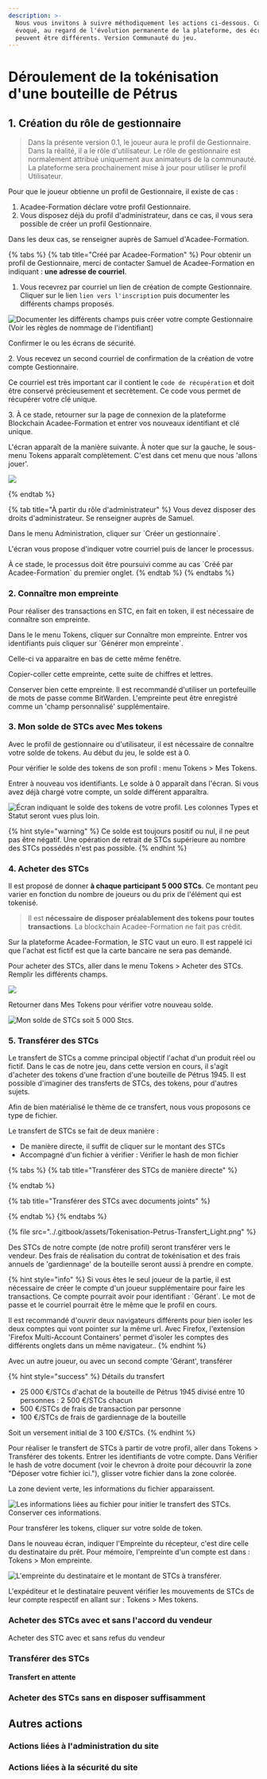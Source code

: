 ```yaml
---
description: >-
  Nous vous invitons à suivre méthodiquement les actions ci-dessous. Comme
  évoqué, au regard de l'évolution permanente de la plateforme, des écrans
  peuvent être différents. Version Communauté du jeu.
---
```


# Déroulement de la tokénisation d'une bouteille de Pétrus

## 1. Création du rôle de gestionnaire

> Dans la présente version 0.1, le joueur aura le profil de Gestionnaire. Dans la réalité, il a le rôle d'utilisateur. Le rôle de gestionnaire est normalement attribué uniquement aux animateurs de la communauté. La plateforme sera prochainement mise à jour pour utiliser le profil Utilisateur.

Pour que le joueur obtienne un profil de Gestionnaire, il existe de cas : 

1. Acadee-Formation déclare votre profil Gestionnaire. 
2. Vous disposez déjà du profil d'administrateur, dans ce cas, il vous sera possible de créer un profil Gestionnaire. 

Dans les deux cas, se renseigner auprès de Samuel d'Acadee-Formation.

{% tabs %}
{% tab title="Créé par Acadee-Formation" %}
Pour obtenir un profil de Gestionnaire, merci de contacter Samuel de Acadee-Formation en indiquant : **une adresse de courriel**.

1. Vous recevrez par courriel un lien de création de compte Gestionnaire. Cliquer sur le lien `lien vers l'inscription` puis documenter les différents champs proposés.

![Documenter les différents champs puis créer votre compte Gestionnaire (Voir les règles de nommage de l'identifiant)](<../.gitbook/assets/image (4) (1).png>)

Confirmer le ou les écrans de sécurité.

2\. Vous recevez un second courriel de confirmation de la création de votre compte Gestionnaire. 

Ce courriel est très important car il contient le `code de récupération` et doit être conservé précieusement et secrètement. Ce code vous permet de récupérer votre clé unique.  

3\. À ce stade, retourner sur la page de connexion de la plateforme Blockchain Acadee-Formation et entrer vos nouveaux identifiant et clé unique.

L'écran apparaît de la manière suivante. À noter que sur la gauche, le sous-menu Tokens apparaît complètement. C'est dans cet menu que nous 'allons jouer'.

![](<../.gitbook/assets/image (5) (1).png>)


{% endtab %}

{% tab title="À partir du rôle d'administrateur" %}
Vous devez disposer des droits d'administrateur. Se renseigner auprès de Samuel.

Dans le menu Administration, cliquer sur \`Créer un gestionnaire\`.

L'écran vous propose d'indiquer votre courriel puis de lancer le processus.

À ce stade, le processus doit être poursuivi comme au cas \`Créé par Acadee-Formation\` du premier onglet.
{% endtab %}
{% endtabs %}



### 2. Connaître mon empreinte

Pour réaliser des transactions en STC, en fait en token, il est nécessaire de connaître son empreinte.

Dans le le menu Tokens, cliquer sur Connaître mon empreinte. Entrer vos identifiants puis cliquer sur \`Générer mon empreinte\`.

Celle-ci va apparaitre en bas de cette même fenêtre.

Copier-coller cette empreinte, cette suite de chiffres et lettres. 

Conserver bien cette empreinte. Il est recommandé d'utiliser un portefeuille de mots de passe comme BitWarden. L'empreinte peut être enregistré comme un 'champ personnalisé' supplémentaire.



### 3. Mon solde de STCs avec Mes tokens

Avec le profil de gestionnaire ou d'utilisateur, il est nécessaire de connaître votre solde de tokens. Au début du jeu, le solde est à 0.

Pour vérifier le solde des tokens de son profil : menu Tokens > Mes Tokens.

Entrer à nouveau vos identifiants. Le solde à 0 apparaît dans l'écran. Si vous avez déjà chargé votre compte, un solde différent apparaîtra. 

![Écran indiquant le solde des tokens de votre profil. Les colonnes Types et Statut seront vues plus loin.](<../.gitbook/assets/image (6) (1).png>)

{% hint style="warning" %}
Ce solde est toujours positif ou nul, il ne peut pas être négatif. Une opération de retrait de STCs supérieure au nombre des STCs possédés n'est pas possible.
{% endhint %}

### 4. Acheter des STCs

Il est proposé de donner **à chaque participant 5 000 STCs**. Ce montant peu varier en fonction du nombre de joueurs ou du prix de l'élément qui est tokenisé.

> Il est **nécessaire de disposer préalablement des tokens pour toutes transactions**. La blockchain Acadee-Formation ne fait pas crédit.

Sur la plateforme Acadee-Formation, le STC vaut un euro. Il est rappelé ici que l'achat est fictif est que la carte bancaire ne sera pas demandé.

Pour acheter des STCs, aller dans le menu Tokens > Acheter des STCs. Remplir les différents champs.

![](<../.gitbook/assets/image (3).png>)

Retourner dans Mes Tokens pour vérifier votre nouveau solde.

![Mon solde de STCs soit 5 000 Stcs. ](<../.gitbook/assets/image (7) (1).png>)



### 5. Transférer des STCs

Le transfert de STCs a comme principal objectif l'achat d'un produit réel ou fictif. Dans le cas de notre jeu, dans cette version en cours, il s'agit d'acheter des tokens d'une fraction d'une bouteille de Pétrus 1945. Il est possible d'imaginer des transferts de STCs, des tokens, pour d'autres sujets.

Afin de bien matérialisé le thème de ce transfert, nous vous proposons ce type de fichier.

Le transfert de STCs se fait de deux manière : 

* De manière directe, il suffit de cliquer sur le montant des STCs
* Accompagné d'un fichier à vérifier : Vérifier le hash de mon fichier

{% tabs %}
{% tab title="Transférer des STCs de manière directe" %}

{% endtab %}

{% tab title="Transférer des STCs avec documents joints" %}

{% endtab %}
{% endtabs %}



{% file src="../.gitbook/assets/Tokenisation-Petrus-Transfert_Light.png" %}

 

Des STCs de notre compte (de notre profil) seront transférer vers le vendeur. Des frais de réalisation du contrat de tokénisation et des frais annuels de 'gardiennage' de la bouteille seront aussi à prendre en compte.

{% hint style="info" %}
Si vous êtes le seul joueur de la partie, il est nécessaire de créer le compte d'un joueur supplémentaire pour faire les transactions. Ce compte pourrait avoir pour identifiant : \`Gérant\`. Le mot de passe et le courriel pourrait être le même que le profil en cours.

Il est recommandé d'ouvrir deux navigateurs différents pour bien isoler les deux comptes qui vont pointer sur la même url. Avec Firefox, l'extension 'Firefox Multi-Account Containers' permet d'isoler les comptes des différents onglets dans un même navigateur.. 
{% endhint %}

Avec un autre joueur, ou avec un second compte 'Gérant', transférer 

{% hint style="success" %}
Détails du transfert

* 25 000 €/STCs d'achat de la bouteille de Pétrus 1945 divisé entre 10 personnes : 2 500 €/STCs chacun
* 500 €/STCs de frais de transaction par personne
* 100 €/STCs de frais de gardiennage de la bouteille

Soit un versement initial de 3 100 €/STCs.
{% endhint %}

Pour réaliser le transfert de STCs à partir de votre profil, aller dans Tokens > Transférer des tokents. Entrer les identifiants de votre compte. Dans Vérifier le hash de votre document (voir le chevron à droite pour découvrir la zone "Déposer votre fichier ici."), glisser votre fichier dans la zone colorée.

La zone devient verte, les informations du fichier apparaissent.

![Les informations liées au fichier pour initier le transfert des STCs. Conserver ces informations.](<../.gitbook/assets/image (9).png>)



Pour transférer les tokens, cliquer sur votre solde de token. 

Dans le nouveau écran, indiquer l'Empreinte du récepteur, c'est dire celle du destinataire du prêt. Pour mémoire, l'empreinte d'un compte est dans : Tokens > Mon empreinte.

![L'empreinte du destinataire et le montant de STCs à transférer.](<../.gitbook/assets/image (6).png>)

L'expéditeur et le destinataire peuvent vérifier les mouvements de STCs de leur compte respectif en allant sur : Tokens > Mes tokens.







### Acheter des STCs avec et sans l'accord du vendeur

Acheter des STC avec et sans refus du vendeur

### Transférer des STCs

#### Transfert en attente

### Acheter des STCs sans en disposer suffisamment

## Autres actions

### Actions liées à l'administration du site

### Actions liées à la sécurité du site
